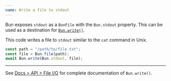 ```yaml
---
name: Write a file to stdout
---
```


Bun exposes `stdout` as a `BunFile` with the `Bun.stdout` property. This can be used as a destination for [`Bun.write()`](/docs/api/file-io#writing-files-bun-write).

This code writes a file to `stdout` similar to the `cat` command in Unix.

```ts#cat.ts
const path = "/path/to/file.txt";
const file = Bun.file(path);
await Bun.write(Bun.stdout, file);
```

---

See [Docs > API > File I/O](/docs/api/file-io#writing-files-bun-write) for complete documentation of `Bun.write()`.
